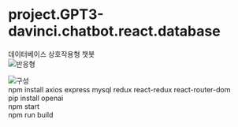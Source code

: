 # project.GPT3-davinci.chatbot.react.database

데이터베이스 상호작용형 챗봇<br>
![반응형](https://github.com/hope69034/project.GPT3-davinci.chatbot.react.database/assets/108075604/9997c110-56b6-4ea9-9500-51282c35f0a0)

![구성](https://github.com/hope69034/project.GPT3-davinci.chatbot.react.database/assets/108075604/6949ba5c-341b-4711-9f4f-f93b48a2f08d)
<br>
npm install axios express mysql redux react-redux react-router-dom<br>
pip install openai<br>
npm start<br>
npm run build
